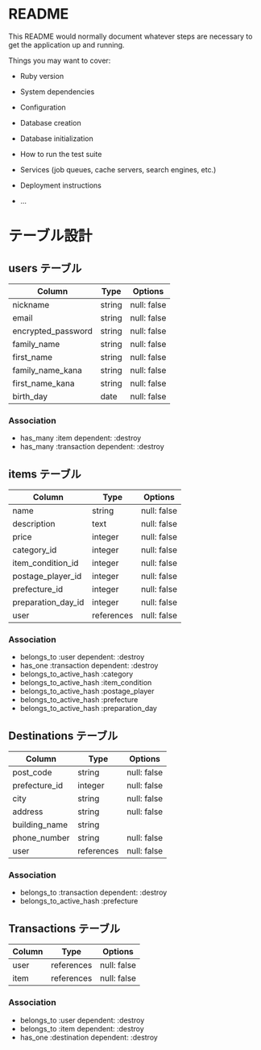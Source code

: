 # README

This README would normally document whatever steps are necessary to get the
application up and running.

Things you may want to cover:

* Ruby version

* System dependencies

* Configuration

* Database creation

* Database initialization

* How to run the test suite

* Services (job queues, cache servers, search engines, etc.)

* Deployment instructions

* ...

# テーブル設計

## users テーブル

| Column             | Type   | Options     |
| ------------------ | ------ | ----------- |
| nickname           | string | null: false |
| email              | string | null: false |
| encrypted_password | string | null: false |
| family_name        | string | null: false |
| first_name         | string | null: false |
| family_name_kana   | string | null: false |
| first_name_kana    | string | null: false |
| birth_day          | date   | null: false |

### Association

- has_many :item dependent: :destroy
- has_many :transaction dependent: :destroy

## items テーブル

| Column             | Type       | Options     |
| ------------------ | ---------- | ----------- |
| name               | string     | null: false |
| description        | text       | null: false |
| price              | integer    | null: false |
| category_id        | integer    | null: false |
| item_condition_id  | integer    | null: false |
| postage_player_id  | integer    | null: false |
| prefecture_id      | integer    | null: false |
| preparation_day_id | integer    | null: false |
| user               | references | null: false |

### Association

- belongs_to :user dependent: :destroy
- has_one :transaction dependent: :destroy
- belongs_to_active_hash :category
- belongs_to_active_hash :item_condition
- belongs_to_active_hash :postage_player
- belongs_to_active_hash :prefecture
- belongs_to_active_hash :preparation_day


## Destinations テーブル
| Column             | Type       | Options     |
| ------------------ | ---------- | ----------- |
| post_code          | string     | null: false |
| prefecture_id      | integer    | null: false |
| city               | string     | null: false |
| address            | string     | null: false |
| building_name      | string     |             |
| phone_number       | string     | null: false |
| user               | references | null: false |
### Association

- belongs_to :transaction dependent: :destroy
- belongs_to_active_hash :prefecture

## Transactions テーブル

| Column             | Type       | Options     |
| ------------------ | ---------- | ----------- |
| user               | references | null: false |
| item               | references | null: false |

### Association

- belongs_to :user dependent: :destroy
- belongs_to :item dependent: :destroy
- has_one :destination dependent: :destroy
